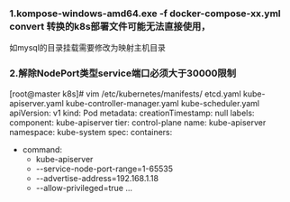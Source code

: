 ### 1.kompose-windows-amd64.exe -f docker-compose-xx.yml convert 转换的k8s部署文件可能无法直接使用，
如mysql的目录挂载需要修改为映射主机目录

### 2.解除NodePort类型service端口必须大于30000限制
[root@master k8s]# vim /etc/kubernetes/manifests/
etcd.yaml                     kube-apiserver.yaml           kube-controller-manager.yaml  kube-scheduler.yaml           
apiVersion: v1
kind: Pod
metadata:
  creationTimestamp: null
  labels:
    component: kube-apiserver
    tier: control-plane
  name: kube-apiserver
  namespace: kube-system
spec:
  containers:
  - command:
    - kube-apiserver
    - --service-node-port-range=1-65535
    - --advertise-address=192.168.1.18
    - --allow-privileged=true
    ...